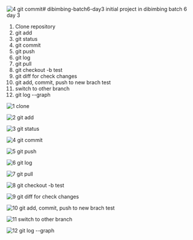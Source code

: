 ![4  git commit](https://github.com/mfmohammadfikri44/dibimbing-batch6-day3/assets/173480140/c98f5d6e-1457-4123-b8da-0c92cd3e9b91)# dibimbing-batch6-day3
initial project in dibimbing batch 6 day 3

1. Clone repository
2. git add
3. git status
4. git commit
5. git push
6. git log
7. git pull
8. git checkout -b test
9. git diff for check changes
10. git add, commit, push to new brach test
11. switch to other branch
12. git log --graph

![1  clone](https://github.com/mfmohammadfikri44/dibimbing-batch6-day3/assets/173480140/f52f1418-94dd-4114-8754-fbd88f27bfaf)

![2  git add](https://github.com/mfmohammadfikri44/dibimbing-batch6-day3/assets/173480140/c45f466c-f505-466e-bda2-978cc28ccfd8)

![3  git status](https://github.com/mfmohammadfikri44/dibimbing-batch6-day3/assets/173480140/27f304e1-8a31-42ed-8614-300403687b80)

![4  git commit](https://github.com/mfmohammadfikri44/dibimbing-batch6-day3/assets/173480140/b3245eb1-1fe2-42e6-a2f6-d33d42ab4f9f)

![5  git push](https://github.com/mfmohammadfikri44/dibimbing-batch6-day3/assets/173480140/ca92e730-70a7-43fb-b2cc-aeec863c91e0)

![6  git log](https://github.com/mfmohammadfikri44/dibimbing-batch6-day3/assets/173480140/6f648509-0893-419c-badf-47e39436968f)

![7  git pull](https://github.com/mfmohammadfikri44/dibimbing-batch6-day3/assets/173480140/0132a003-9b66-4d88-99d5-5540288ec9e7)

![8  git checkout -b test](https://github.com/mfmohammadfikri44/dibimbing-batch6-day3/assets/173480140/14624b2f-158d-4bf1-b071-a496b1dab9b7)

![9  git diff for check changes](https://github.com/mfmohammadfikri44/dibimbing-batch6-day3/assets/173480140/0400ddbe-0b74-419e-ad82-64c8515d2269)

![10  git add, commit, push to new brach test](https://github.com/mfmohammadfikri44/dibimbing-batch6-day3/assets/173480140/8bd0c30f-913d-47e0-851c-d64b9c6f3395)

![11  switch to other branch](https://github.com/mfmohammadfikri44/dibimbing-batch6-day3/assets/173480140/82fc5859-9db6-4e9d-9be3-99b6ded1c2f1)

![12  git log --graph](https://github.com/mfmohammadfikri44/dibimbing-batch6-day3/assets/173480140/90863815-2f08-44dc-9b0e-3fbc8ccf92d6)
